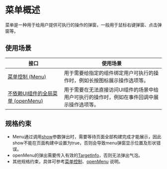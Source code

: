 # 菜单概述
<!--Kit: ArkUI-->
<!--Subsystem: ArkUI-->
<!--Owner: @Armstrong15-->
<!--SE: @zhanghaibo0-->
<!--TSE: @lxl007-->

菜单是一种用于给用户提供可执行的操作的弹窗，一般用于鼠标右键弹窗、点击弹窗等。

## 使用场景

| 接口|使用场景  |
| ----------| ----------------------------------- |
| [菜单控制 (Menu)](arkts-popup-and-menu-components-menu.md) | 用于需要给指定的组件绑定用户可执行的操作时，例如长按图标展示操作选项等。 |
| [不依赖UI组件的全局菜单 (openMenu)](arkts-popup-and-menu-components-uicontext-menu.md) | 用于需要在无法直接访问UI组件的场景中给用户可执行的操作时，例如在事件回调中展示操作选项等。 |

## 规格约束

* Menu通过调用[show](../reference/apis-arkui/arkui-ts/ts-universal-attributes-menu.md#bindmenu11)参数弹出时，需要等待页面全部构建完成才能展示，因此show不能在页面构建中设置为true，否则会导致menu弹窗显示位置及形状错误。
* openMenu的弹出需要传入有效的[TargetInfo](../reference/apis-arkui/arkts-apis-uicontext-i.md#targetinfo18)，否则无法弹出气泡。
* 其他规格约束，具体可参考[菜单控制](../reference/apis-arkui/arkui-ts/ts-universal-attributes-menu.md)、[openMenu](../reference/apis-arkui/arkts-apis-uicontext-promptaction.md#openmenu18) 说明。